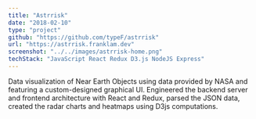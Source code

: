 ```yaml
---
title: "Astrrisk"
date: "2018-02-10"
type: "project"
github: "https://github.com/typeF/astrrisk"
url: "https://astrrisk.franklam.dev"
screenshot: "../../images/astrrisk-home.png"
techStack: "JavaScript React Redux D3.js NodeJS Express"
---
```


Data visualization of Near Earth Objects using data provided by NASA and featuring a custom-designed graphical UI. Engineered the backend server and frontend architecture with React and Redux, parsed the JSON data, created the radar charts and heatmaps using D3js computations.
